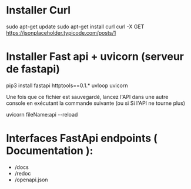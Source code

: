 # Installer Curl 

sudo apt-get update
sudo apt-get install curl 
curl -X GET https://jsonplaceholder.typicode.com/posts/1

# Installer Fast api + uvicorn (serveur de fastapi)

pip3 install fastapi httptools==0.1.* uvloop uvicorn

Une fois que ce fichier est sauvegardé, lancez l'API dans une autre console en exécutant la commande suivante (ou si Si l'API ne tourne plus)

uvicorn fileName:api --reload

# Interfaces FastApi endpoints ( Documentation ):
- /docs
- /redoc
- /openapi.json
